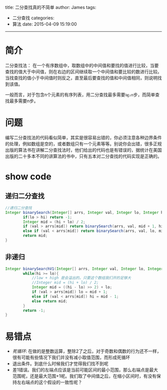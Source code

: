 title: 二分查找真的不简单
author: James
tags:
  - 二分查找
categories:
  - 算法
date: 2015-04-09 15:19:00
---

# 简介

二分查找法： 在一个有序数组中，取数组中的中间值和要找的值进行比较，当要查找的值大于中间值，则在右边的区间继续取一个中间值和要比较的数进行比较。当找查找的值小于中间值时则反之，直至最后要查找的值和中间值相同，则说明找到该值。

一般而言，对于包含n个元素的有序列表，用二分查找最多需要`㏒₂n`步，而简单查找最多需要n步。

# 问题 

编写二分查找法的代码看似简单，其实是很容易出错的，你必须注意各种边界条件的处理，例如数组是空的，或者数组只有一个元素等等。别说你会出错，很多正规出版的算法书在讲解二分查找法时，他们给出的代码也是有错误的，据统计在美国出版的二十多本不同的讲算法的书中，只有五本对二分查找的代码实现是正确的。



# show code

## 递归二分查找

```java
//递归二分查找
Integer binarySearch(Integer[] arrs, Integer val, Integer lo, Integer hi) {
        if(lo > hi) return -1;
        Integer mid = (hi + lo) / 2;
        if (val > arrs[mid]) return binarySearch(arrs, val, mid + 1, hi);
        else if (val < arrs[mid]) return binarySearch(arrs, val, lo, mid - 1);
        return mid;
}
```

## 非递归

```java
Integer binarySearchV1(Integer[] arrs, Integer val, Integer lo, Integer hi) {
        while(hi >= lo){
            //low + high 是会溢出的。只要这个数组我们开的足够大
            //Integer mid = (hi + lo) / 2;
            Integer mid = ((hi - lo) >> 2) + lo;
            if (val > arrs[mid]) lo = mid + 1;
            else if (val < arrs[mid]) hi = mid - 1;
            else return mid;
        }
        return -1;
}
```

# 易错点

- *死循环*: 在做的是整数运算，整除2了之后，对于奇数和偶数的行为还不一样，很有可能有些情况下我们并没有减小取值范围，而形成死循环
- 退出条件。到底什么时候我们才觉得我们找不到呢
- 差1错误。我们的左端点应该是当前可能区间的最小范围，那么右端点是最大范围呢，还是最大范围+1呢。我们取了中间值之后，在缩小区间时，有没有保持左右端点的这个假设的一致性呢？